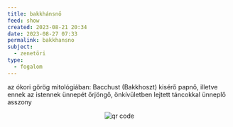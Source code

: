 ```yaml
---
title: bakkhánsnő
feed: show
created: 2023-08-21 20:34
date: 2023-08-27 07:33
permalink: bakkhansno
subject:
  - zenetöri
type:
  - fogalom
---
```


az ókori görög mitológiában: Bacchust (Bakkhoszt) kisérő papnő, illetve ennek az istennek ünnepét őrjöngő, önkívületben lejtett táncokkal ünneplő asszony



<p style="text-align: center;"><img src="https://chart.googleapis.com/chart?cht=qr&chl=https://notes.andrasdenes.com/bakkhansno&chs=180x180&choe=UTF-8&chld=L|2" alt="qr code"></p>

